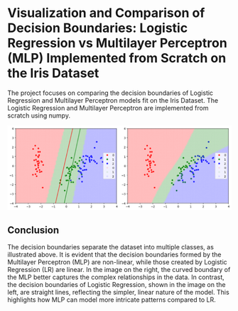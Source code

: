 # Visualization and Comparison of Decision Boundaries: Logistic Regression vs Multilayer Perceptron (MLP) Implemented from Scratch on the Iris Dataset
The project focuses on comparing the decision boundaries of Logistic Regression and Multilayer Perceptron models fit on the Iris Dataset. The Logistic Regression and Multilayer Perceptron are implemented from scratch using numpy.

![Decision Boundaries Comparison of MLP vs LR](decision-boundaries.png)

## Conclusion
The decision boundaries separate the dataset into multiple classes, as illustrated above. It is evident that the decision boundaries formed by the Multilayer Perceptron (MLP) are non-linear, while those created by Logistic Regression (LR) are linear. In the image on the right, the curved boundary of the MLP better captures the complex relationships in the data. In contrast, the decision boundaries of Logistic Regression, shown in the image on the left, are straight lines, reflecting the simpler, linear nature of the model. This highlights how MLP can model more intricate patterns compared to LR.
